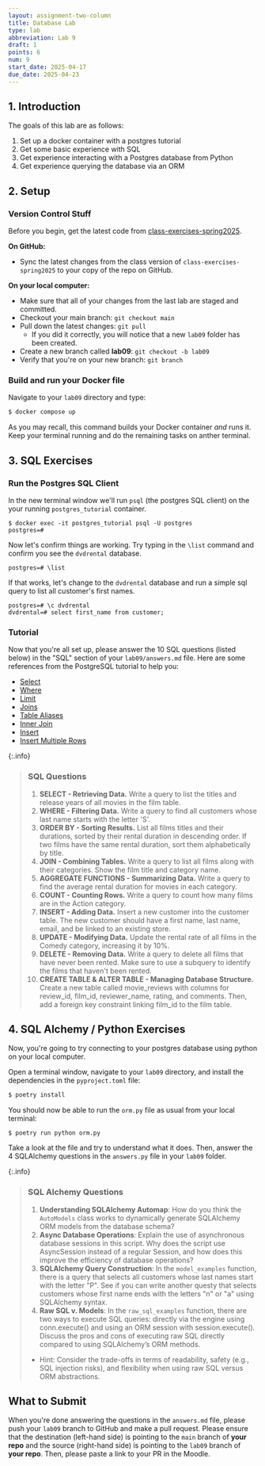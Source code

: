 ```yaml
---
layout: assignment-two-column
title: Database Lab
type: lab
abbreviation: Lab 9
draft: 1
points: 6
num: 9
start_date: 2025-04-17
due_date: 2025-04-23
---
```


<style>

    blockquote.info {
        padding: 20px;
    }
    blockquote.info h3, blockquote.info li {
        margin-bottom: 20px;
    }
    td ul {
        margin-top: 10px !important;
    }
    table th:first-child, 
    table td:first-child {
        width: auto;
        max-width: 200px;
        /* min-width:200px; */
    }

    table th:last-child, 
    table td:last-child {
        width: auto;
        min-width:130px !important;
    }

    table th:nth-child(3), 
    table td:nth-child(3) {
        width: auto;
        min-width:200px !important;
    }

    table code {
        font-weight: 600;
        font-size: 1.1em;
    }

</style>

## 1. Introduction

The goals of this lab are as follows:

1. Set up a docker container with a postgres tutorial
1. Get some basic experience with SQL
1. Get experience interacting with a Postgres database from Python
1. Get experience querying the database via an ORM

## 2. Setup

### Version Control Stuff
Before you begin, get the latest code from <a href="https://github.com/csci338/class-exercises-spring2025" target="_blank">class-exercises-spring2025</a>. 

**On GitHub:**
* Sync the latest changes from the class version of `class-exercises-spring2025` to your copy of the repo on GitHub.

**On your local computer:**
* Make sure that all of your changes from the last lab are staged and committed.
* Checkout your main branch: `git checkout main`
* Pull down the latest changes: `git pull`
    * If you did it correctly, you will notice that a new `lab09` folder has been created.
* Create a new branch called **lab09**: `git checkout -b lab09`
* Verify that you're on your new branch: `git branch`


### Build and run your Docker file
Navigate to your `lab09` directory and type:

```bash
$ docker compose up
```

As you may recall, this command builds your Docker container *and* runs it. Keep your terminal running and do the remaining tasks on anther terminal.


## 3. SQL Exercises

### Run the Postgres SQL Client

In the new terminal window we'll run `psql` (the postgres SQL
client) on the your running `postgres_tutorial` container.

```
$ docker exec -it postgres_tutorial psql -U postgres
postgres=#
```

Now let's confirm things are working. Try typing in the `\list`
command and confirm you see the `dvdrental` database.

```
postgres=# \list
```

If that works, let's change to the `dvdrental` database and run a
simple sql query to list all customer's first names.

```
postgres=# \c dvdrental
dvdrental=# select first_name from customer;
```

### Tutorial

Now that you're all set up, please answer the 10 SQL questions (listed below) in the "SQL" section of your `lab09/answers.md` file. Here are some references from the PostgreSQL tutorial to help you:

- [Select](https://www.postgresqltutorial.com/postgresql-tutorial/postgresql-select/)
- [Where](https://www.postgresqltutorial.com/postgresql-tutorial/postgresql-where/)
- [Limit](https://www.postgresqltutorial.com/postgresql-tutorial/postgresql-limit/)
- [Joins](https://www.postgresqltutorial.com/postgresql-tutorial/postgresql-joins/)
- [Table Aliases](https://www.postgresqltutorial.com/postgresql-tutorial/postgresql-alias/)
- [Inner Join](https://www.postgresqltutorial.com/postgresql-tutorial/postgresql-inner-join/)
- [Insert](https://www.postgresqltutorial.com/postgresql-tutorial/postgresql-insert/)
- [Insert Multiple Rows](https://www.postgresqltutorial.com/postgresql-tutorial/postgresql-insert-multiple-rows/)

{:.info}
> ### SQL Questions
> 1. **SELECT - Retrieving Data.** Write a query to list the titles and release years of all movies in the film table.
> 2. **WHERE - Filtering Data.** Write a query to find all customers whose last name starts with the letter 'S'.
> 3. **ORDER BY - Sorting Results.** List all films titles and their durations, sorted by their rental duration in descending order. If two films have the same rental duration, sort them alphabetically by title.
> 4. **JOIN - Combining Tables.** Write a query to list all films along with their categories. Show the film title and category name.
> 5. **AGGREGATE FUNCTIONS - Summarizing Data.** Write a query to find the average rental duration for movies in each category.
> 6. **COUNT - Counting Rows.** Write a query to count how many films are in the Action category.
> 7. **INSERT - Adding Data.** Insert a new customer into the customer table. The new customer should have a first name, last name, email, and be linked to an existing store.
> 8. **UPDATE - Modifying Data.** Update the rental rate of all films in the Comedy category, increasing it by 10%.
> 9. **DELETE - Removing Data.** Write a query to delete all films that have never been rented. Make sure to use a subquery to identify the films that haven't been rented.
> 10. **CREATE TABLE & ALTER TABLE - Managing Database Structure.** Create a new table called movie_reviews with columns for review_id, film_id, reviewer_name, rating, and comments. Then, add a foreign key constraint linking film_id to the film table.


## 4. SQL Alchemy / Python Exercises
Now, you're going to try connecting to your postgres database using python on your local computer.

Open a terminal window, navigate to your `lab09` directory, and install the dependencies in the `pyproject.toml` file:

```bash 
$ poetry install
```

You should now be able to run the `orm.py` file as usual from your local terminal:

```
$ poetry run python orm.py
```

Take a look at the file and try to understand what it does. Then, answer the 4 SQLAlchemy questions in the `answers.py` file in your `lab09` folder.

{:.info}
> ### SQL Alchemy Questions
> 1. **Understanding SQLAlchemy Automap**: How do you think the `AutoModels` class works to dynamically generate SQLAlchemy ORM models from the database schema?
> 2. **Async Database Operations**: Explain the use of asynchronous database sessions in this script. Why does the script use AsyncSession instead of a regular Session, and how does this improve the efficiency of database operations?
> 3. **SQLAlchemy Query Construction**: In the `model_examples` function, there is a query that selects all customers whose last names start with the letter "P". See if you can write another questy that selects customers whose first name ends with the letters "n" or "a" using SQLAlchemy syntax.
> 4. **Raw SQL v. Models**: In the `raw_sql_examples` function, there are two ways to execute SQL queries: directly via the engine using conn.execute() and using an ORM session with session.execute(). Discuss the pros and cons of executing raw SQL directly compared to using SQLAlchemy’s ORM methods.
>   * Hint: Consider the trade-offs in terms of readability, safety (e.g., SQL injection risks), and flexibility when using raw SQL versus ORM abstractions.

## What to Submit
When you're done answering the questions in the `answers.md` file, please push your `lab09` branch to GitHub and make a pull request. Please ensure that the destination (left-hand side) is pointing to the `main` branch of **your repo** and the source (right-hand side) is pointing to the `lab09` branch of **your repo**. Then, please paste a link to your PR in the Moodle.
